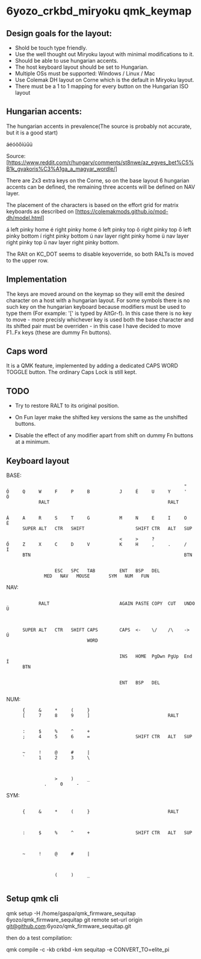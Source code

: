# 6yozo_crkbd_miryoku qmk_keymap

Design goals for the layout:
---

- Shold be touch type friendly.
- Use the well thought out Miryoku layout with minimal modifications to it.
- Should be able to use hungarian accents.
- The host keyboard layout should be set to Hungarian.
- Multiple OSs must be supported: Windows / Linux / Mac
- Use Colemak DH layout on Corne which is the default in Miryoku layout.
- There must be a 1 to 1 mapping for every button on the Hungarian ISO layout

Hungarian accents:
---

The hungarian accents in prevalence(The source is probably not accurate, but it is a good start)

áéóöőíúűü

Source:
[https://www.reddit.com/r/hungary/comments/st8nwe/az_egyes_bet%C5%B1k_gyakoris%C3%A1ga_a_magyar_wordle/]

There are 2x3 extra keys on the Corne, so on the base layout 6
hungarian accents can be defined, the remaining three accents will be
defined on NAV layer.

The placement of the characters is based on the effort grid for matrix
keyboards as described on
[https://colemakmods.github.io/mod-dh/model.html]

á left pinky home
é right pinky home
ó left pinky top
ö right pinky top
ő left pinky bottom
í right pinky bottom
ú nav layer right pinky home
ü nav layer right pinky top
ű nav layer right pinky bottom.

The RAlt on KC_DOT seems to disable keyoverride, so both RALTs is
moved to the upper row.

Implementation
---

The keys are moved around on the keymap so they will emit the desired
character on a host with a hungarian layout. For some symbols there is
no such key on the hungarian keyboard because modifiers must be used
to type them (For example: '[' is typed by AltGr-f). In this case
there is no key to move - more precisly whichever key is used both the
base character and its shifted pair must be overriden - in this
case I have decided to move F1..Fx keys (these are dummy Fn buttons).

Caps word
---

It is a QMK feature, implemented by adding a dedicated CAPS WORD
TOGGLE button. The ordinary Caps Lock is still kept.



TODO
---

- Try to restore RALT to its original position.

- On Fun layer make the shifted key versions the same as the unshifted
  buttons.

- Disable the effect of any modifier apart from shift on dummy Fn
  buttons at a minimum.

Keyboard layout
---

BASE:

```
                                                                  "
Ó     Q     W     F     P     B           J     É     U     Y     '     Ö
            RALT                                            RALT


Á     A     R     S     T     G           M     N     E     I     O     É
      SUPER ALT   CTR   SHIFT                   SHIFT CTR   ALT   SUP

                                          <     >     ?
Ő     Z     X     C     D     V           K     H     ,     .     /     Í
      BTN                                                         BTN


                  ESC   SPC   TAB         ENT   BSP   DEL
	          MED   NAV   MOUSE       SYM   NUM   FUN

```

NAV:

```

            RALT                          AGAIN PASTE COPY  CUT   UNDO  Ü



      SUPER ALT   CTR   SHIFT CAPS        CAPS  <-    \/    /\    ->    Ú
                              WORD


                                          INS   HOME  PgDwn PgUp  End   Í
      BTN


                                          ENT   BSP   DEL


```

NUM:

```
      {     &     *     (     }
      [     7     8     9     ]                             RALT


      :     $     %     ^     +
      ;     4     5     6     =                 SHIFT CTR   ALT   SUP


      ~     !     @     #     |
      `     1     2     3     \



                  >     )     _
	          .     0     -

```

SYM:

```

      {     &     *     (     }                             RALT



      :     $     %     ^     +                 SHIFT CTR   ALT   SUP



      ~     !     @     #     |



                  (     )     _


```

Setup qmk cli
---
qmk setup -H /home/gaspa/qmk_firmware_sequitap 6yozo/qmk_firmware_sequitap
git remote set-url origin git@github.com:6yozo/qmk_firmware_sequitap.git

then do a test compilation:

qmk compile -c -kb crkbd -km sequitap -e CONVERT_TO=elite_pi